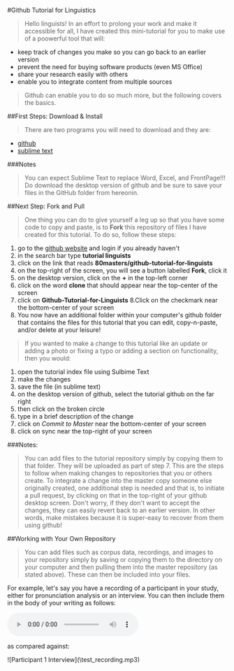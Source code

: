 #Github Tutorial for Linguistics

> Hello linguists!  In an effort to prolong your work and make it accessible for all, I have created this mini-tutorial for you to make use of a poowerful tool that will:
* keep track of changes you make so you can go back to an earlier version
* prevent the need for buying software products (even MS Office)
* share your research easily with others
* enable you to integrate content from multiple sources

>Github can enable you to do so much more, but the following covers the basics.
 

##First Steps: Download & Install

> There are two programs you will need to download and they are:
+ [github](https://desktop.github.com/)
+ [sublime text](http://www.sublimetext.com/2)

###Notes
> You can expect Sublime Text to replace Word, Excel, and FrontPage!!!
> Do download the desktop version of github and be sure to save your files in the GitHub folder from hereonin.

##Next Step: Fork and Pull
>One thing you can do to give yourself a leg up so that you have some code to copy and paste, is to **Fork** this repository of files I have created for this tutorial.  To do so, follow these steps:

1. go to the [github website](https://github.com) and login if you already haven't
2. in the search bar type **tutorial linguists**
3. click on the link that reads **80masters/github-tutorial-for-linguists**
4. on the top-right of the screen, you will see a button labelled **Fork**, click it
5. on the desktop version, click on the **\+** in the top-left corner
6. click on the word **clone** that should appear near the top-center of the screen
7. click on **Github-Tutorial-for-Linguists**
8.Click on the checkmark near the bottom-center of your screen 
9. You now have an additional folder within your computer's github folder that contains the files for this tutorial that you can edit, copy-n-paste, and/or delete at your leisure!

>If you wanted to make a change to this tutorial like an update or adding a photo or fixing a typo or adding a section on functionality, then you would:
1. open the tutorial index file using Sulbime Text
2. make the changes
3. save the file \(in sublime text\)
4. on the desktop version of github, select the tutorial github on the far right
5. then click on the broken circle
6. type in a brief description of the change
7. click on *Commit to Master* near the bottom-center of your screen
8. click on sync near the top-right of your screen

###Notes:
> You can add files to the tutorial repository simply by copying them to that folder.  They will be uploaded as part of step 7.
> This are the steps to follow when making changes to repositories that you or others create.  To integrate a change into the master copy someone else originally created, one additional step is needed and that is, to initiate a pull request, by clicking on that in the top-right of your github desktop screen.  Don't worry, if they don't want to accept the changes, they can easily revert back to an earlier version. In other words, make mistakes because it is super-easy to recover from them using github!

##Working with Your Own Repository
> You can add files such as corpus data, recordings, and images to your repository simply by saving or copying them to the directory on your computer and then pulling them into the master repository \(as stated above\).  These can then be included into your files.

<p> For example, let's say you have a recording of a participant in your study, either for pronunciation analysis or an interview.  You can then include them in the body of your writing as follows:

<p><audio controls>	<source src="\test_recording.mp3"> <type='audio/mp3'> </audio>

<p> as compared against:

<p> ![Participant 1 Interview](\test_recording.mp3)